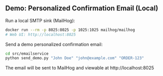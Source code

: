 ## Demo: Personalized Confirmation Email (Local)

Run a local SMTP sink (MailHog):

```bash
docker run --rm -p 8025:8025 -p 1025:1025 mailhog/mailhog
# Web UI: http://localhost:8025
```

Send a demo personalized confirmation email:

```bash
cd src/emailservice
python send_demo.py "John Doe" "john@example.com" "ORDER-123"
```

The email will be sent to MailHog and viewable at http://localhost:8025
